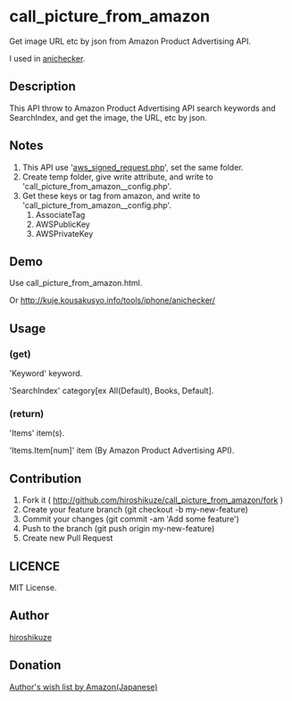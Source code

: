 # call_picture_from_amazon

Get image URL etc by json from Amazon Product Advertising API.

I used in [anichecker](http://kuje.kousakusyo.info/tools/anichecker/ "anichecker").

## Description

This API throw to Amazon Product Advertising API search keywords and SearchIndex, and get the image, the URL, etc by json.

## Notes

1. This API use '[aws_signed_request.php](http://www.ulrichmierendorff.com/software/aws_hmac_signer.html)', set the same folder.
1. Create temp folder, give write attribute, and write to 'call_picture_from_amazon__config.php'.
1. Get these keys or tag from amazon, and write to 'call_picture_from_amazon__config.php'.
	1. AssociateTag
	1. AWSPublicKey
	1. AWSPrivateKey

## Demo

Use call_picture_from_amazon.html.

Or <http://kuje.kousakusyo.info/tools/iphone/anichecker/>

## Usage

### (get)

'Keyword' keyword.

'SearchIndex' category[ex All(Default), Books, Default].

### (return)

'Items' item(s).

'Items.Item[num]' item (By  Amazon Product Advertising API).

## Contribution

1. Fork it ( http://github.com/hiroshikuze/call_picture_from_amazon/fork )
2. Create your feature branch (git checkout -b my-new-feature)
3. Commit your changes (git commit -am 'Add some feature')
4. Push to the branch (git push origin my-new-feature)
5. Create new Pull Request

## LICENCE

MIT License.

## Author

[hiroshikuze](https://github.com/hiroshikuze)

## Donation

[Author's wish list by Amazon(Japanese)](https://www.amazon.jp/hz/wishlist/ls/5BAWD0LZ89V9?ref_=wl_share)
